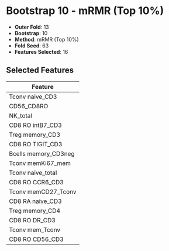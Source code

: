 # Bootstrap 10 - mRMR (Top 10%)

- **Outer Fold**: 13
- **Bootstrap**: 10
- **Method**: mRMR (Top 10%)
- **Fold Seed**: 63
- **Features Selected**: 16

## Selected Features

| Feature |
|---------|
| Tconv naive_CD3 |
| CD56_CD8RO |
| NK_total |
| CD8 RO intB7_CD3 |
| Treg memory_CD3 |
| CD8 RO TIGIT_CD3 |
| Bcells memory_CD3neg |
| Tconv memKi67_mem |
| Tconv naive_total |
| CD8 RO CCR6_CD3 |
| Tconv memCD27_Tconv |
| CD8 RA naive_CD3 |
| Treg memory_CD4 |
| CD8 RO DR_CD3 |
| Tconv mem_Tconv |
| CD8 RO CD56_CD3 |

